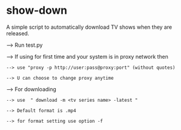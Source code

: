 # show-down
A simple script to automatically download TV shows when they are released.

--> Run test.py 

--> If using for first time and your system is in proxy network then

    --> use "proxy -p http://user:pass@proxy:port" (without quotes)

    --> U can choose to change proxy anytime
    
--> For downloading 

    --> use  " download -m <tv series name> -latest "

    --> Default format is .mp4

    --> for format setting use option -f
